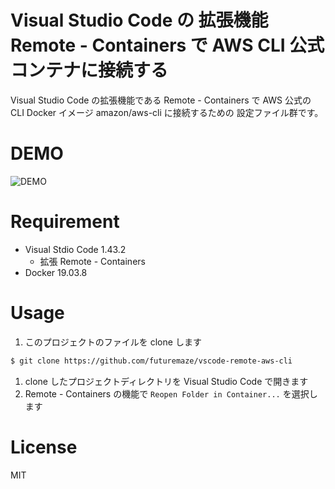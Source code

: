 # Visual Studio Code の 拡張機能 Remote - Containers で AWS CLI 公式コンテナに接続する

Visual Studio Code の拡張機能である Remote - Containers で
AWS 公式の CLI Docker イメージ amazon/aws-cli に接続するための
設定ファイル群です。

# DEMO

![DEMO](https://user-images.githubusercontent.com/2173404/78331812-c6a40f80-75c1-11ea-859b-984a41842bde.gif)

# Requirement

* Visual Stdio Code 1.43.2
    * 拡張 Remote - Containers
* Docker 19.03.8

# Usage

1. このプロジェクトのファイルを clone します
```bash
$ git clone https://github.com/futuremaze/vscode-remote-aws-cli
```
1. clone したプロジェクトディレクトリを Visual Studio Code で開きます
1. Remote - Containers の機能で `Reopen Folder in Container...` を選択します

# License

MIT
